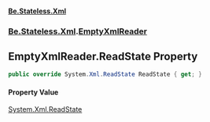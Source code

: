 #### [Be.Stateless.Xml](README.md 'README')
### [Be.Stateless.Xml](Be.Stateless.Xml.md 'Be.Stateless.Xml').[EmptyXmlReader](EmptyXmlReader.md 'Be.Stateless.Xml.EmptyXmlReader')

## EmptyXmlReader.ReadState Property

```csharp
public override System.Xml.ReadState ReadState { get; }
```

#### Property Value
[System.Xml.ReadState](https://docs.microsoft.com/en-us/dotnet/api/System.Xml.ReadState 'System.Xml.ReadState')